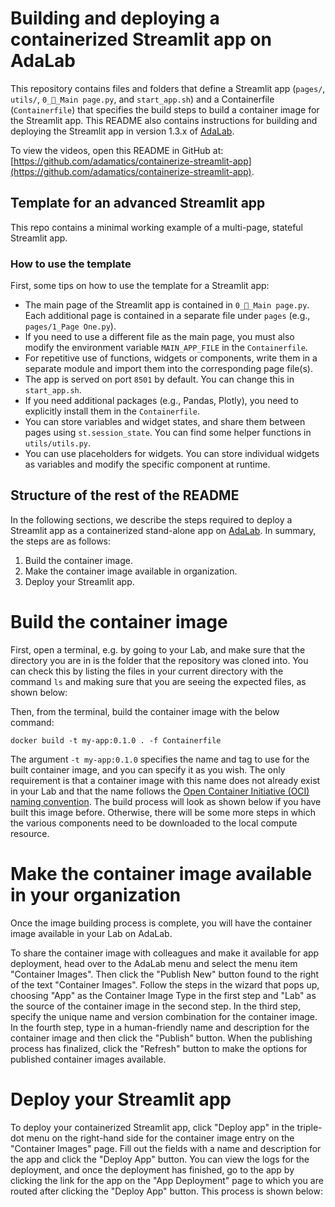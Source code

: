 # Building and deploying a containerized Streamlit app on AdaLab
This repository contains files and folders that define a Streamlit app (`pages/`, `utils/`, `0_🏡_Main page.py`, and `start_app.sh`) and a Containerfile (`Containerfile`) that specifies the build steps to build a container image for the Streamlit app. This README also contains instructions for building and deploying the Streamlit app in version 1.3.x of [AdaLab](https://adamatics.com/index.php/platform-2/).

To view the videos, open this README in GitHub at: [https://github.com/adamatics/containerize-streamlit-app](https://github.com/adamatics/containerize-streamlit-app).

## Template for an advanced Streamlit app

This repo contains a minimal working example of a multi-page, stateful Streamlit app.

### How to use the template
First, some tips on how to use the template for a Streamlit app:

- The main page of the Streamlit app is contained in `0_🏡_Main page.py`. Each additional page is contained in a separate file under `pages` (e.g., `pages/1_Page One.py`).
- If you need to use a different file as the main page, you must also modify the environment variable `MAIN_APP_FILE` in the `Containerfile`. 
- For repetitive use of functions, widgets or components, write them in a separate module and import them into the corresponding page file(s).
- The app is served on port `8501` by default. You can change this in `start_app.sh`.
- If you need additional packages (e.g., Pandas, Plotly), you need to explicitly install them in the `Containerfile`.
- You can store variables and widget states, and share them between pages using `st.session_state`. You can find some helper functions in `utils/utils.py`.
- You can use placeholders for widgets. You can store individual widgets as variables and modify the specific component at runtime.

## Structure of the rest of the README
In the following sections, we describe the steps required to deploy a Streamlit app as a containerized stand-alone app on [AdaLab](https://adamatics.com/index.php/platform-2/). In summary, the steps are as follows:

1. Build the container image.
2. Make the container image available in organization.
3. Deploy your Streamlit app.


# Build the container image
First, open a terminal, e.g. by going to your Lab, and make sure that the directory you are in is the folder that the repository was cloned into. You can check this by listing the files in your current directory with the command `ls` and making sure that you are seeing the expected files, as shown below:



Then, from the terminal, build the container image with the below command:

```docker build -t my-app:0.1.0 . -f Containerfile```

The argument `-t my-app:0.1.0` specifies the name and tag to use for the built container image, and you can specify it as you wish. The only requirement is that a container image with this name does not already exist in your Lab and that the name follows the [Open Container Initiative (OCI) naming convention](https://github.com/containers/image/blob/main/docker/reference/regexp.go). The build process will look as shown below if you have built this image before. Otherwise, there will be some more steps in which the various components need to be downloaded to the local compute resource.

# Make the container image available in your organization
Once the image building process is complete, you will have the container image available in your Lab on AdaLab. 

To share the container image with colleagues and make it available for app deployment, head over to the AdaLab menu and select the menu item "Container Images". Then click the "Publish New" button found to the right of the text "Container Images". Follow the steps in the wizard that pops up, choosing "App" as the Container Image Type in the first step and "Lab" as the source of the container image in the second step. In the third step, specify the unique name and version combination for the container image. In the fourth step, type in a human-friendly name and description for the container image and then click the "Publish" button. When the publishing process has finalized, click the "Refresh" button to make the options for published container images available.

# Deploy your Streamlit app
To deploy your containerized Streamlit app, click "Deploy app" in the triple-dot menu on the right-hand side for the container image entry on the "Container Images" page. Fill out the fields with a name and description for the app and click the "Deploy App" button. You can view the logs for the deployment, and once the deployment has finished, go to the app by clicking the link for the app on the "App Deployment" page to which you are routed after clicking the "Deploy App" button. This process is shown below:

